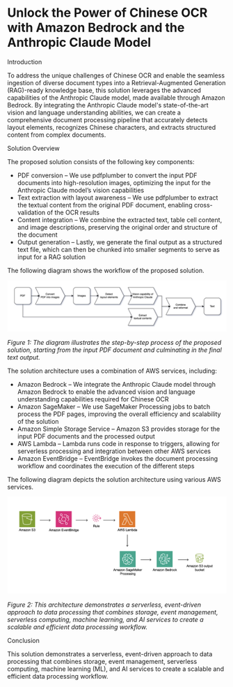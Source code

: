 # Unlock the Power of Chinese OCR with Amazon Bedrock and the Anthropic Claude Model

Introduction

To address the unique challenges of Chinese OCR and enable the seamless ingestion of diverse document types into a Retrieval-Augmented Generation (RAG)-ready knowledge base, this solution leverages the advanced capabilities of the Anthropic Claude model, made available through Amazon Bedrock. By integrating the Anthropic Claude model's state-of-the-art vision and language understanding abilities, we can create a comprehensive document processing pipeline that accurately detects layout elements, recognizes Chinese characters, and extracts structured content from complex documents.

Solution Overview

The proposed solution consists of the following key components:

- PDF conversion – We use pdfplumber to convert the input PDF documents into high-resolution images, optimizing the input for the Anthropic Claude model’s vision capabilities
- Text extraction with layout awareness – We use pdfplumber to extract the textual content from the original PDF document, enabling cross-validation of the OCR results
- Content integration – We combine the extracted text, table cell content, and image descriptions, preserving the original order and structure of the document
- Output generation – Lastly, we generate the final output as a structured text file, which can then be chunked into smaller segments to serve as input for a RAG solution

The following diagram shows the workflow of the proposed solution.

![](./static/blog-figure-1.png)

_Figure 1: The diagram illustrates the step-by-step process of the proposed solution, starting from the input PDF document and culminating in the final text output._

The solution architecture uses a combination of AWS services, including:

- Amazon Bedrock – We integrate the Anthropic Claude model through Amazon Bedrock to enable the advanced vision and language understanding capabilities required for Chinese OCR
- Amazon SageMaker – We use SageMaker Processing jobs to batch process the PDF pages, improving the overall efficiency and scalability of the solution
- Amazon Simple Storage Service – Amazon S3 provides storage for the input PDF documents and the processed output
- AWS Lambda – Lambda runs code in response to triggers, allowing for serverless processing and integration between other AWS services
- Amazon EventBridge – EventBridge invokes the document processing workflow and coordinates the execution of the different steps

The following diagram depicts the solution architecture using various AWS services.

![](./static/blog-figure-2.png)

_Figure 2: This architecture demonstrates a serverless, event-driven approach to data processing that combines storage, event management, serverless computing, machine learning, and AI services to create a scalable and efficient data processing workflow._

Conclusion

This solution demonstrates a serverless, event-driven approach to data processing that combines storage, event management, serverless computing, machine learning (ML), and AI services to create a scalable and efficient data processing workflow.
